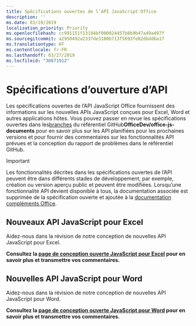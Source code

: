 ```yaml
---
title: Spécifications ouvertes de l’API JavaScript Office
description: ''
ms.date: 03/19/2019
localization_priority: Priority
ms.openlocfilehash: cc991151f13194bf000024457b8b9b47a49a497f
ms.sourcegitcommit: a2950492a2337de3180b713f5693fe82dbdd6a17
ms.translationtype: HT
ms.contentlocale: fr-FR
ms.lasthandoff: 03/27/2019
ms.locfileid: "30871912"
---
```

# <a name="api-open-specifications"></a>Spécifications d’ouverture d’API

Les spécifications ouvertes de l’API JavaScript Office fournissent des informations sur les nouvelles APIs JavaScript conçues pour Excel, Word et autres applications hôtes. Vous pouvez passer en revue les spécifications ouvertes dans les[branches](https://github.com/OfficeDev/office-js-docs/branches/all) du référentiel GitHub**OfficeDev/office-js-documents** pour en savoir plus sur les API planifiées pour les prochaines versions et pour fournir des commentaires sur les fonctionnalités API prévues et la conception du rapport de problèmes dans le référentiel GitHub.

> [!IMPORTANT]
> Les fonctionnalités décrites dans les spécifications ouvertes de l’API peuvent être dans différents stades de développement, par exemple, création ou version aperçu public et peuvent être modifiées. Lorsqu’une fonctionnalité API devient disponible à tous, la documentation associée est supprimée de la spécification ouverte et ajoutée à la [documentation compléments Office](/office/dev/add-ins/). 

## <a name="new-excel-javascript-apis"></a>Nouveaux API JavaScript pour Excel

Aidez-nous dans la révision de notre conception de nouvelles API JavaScript pour Excel. 

**Consultez la [page de conception ouverte JavaScript pour Excel](https://github.com/OfficeDev/office-js-docs/tree/ExcelJs_OpenSpec) pour en savoir plus et transmettre vos commentaires.**

## <a name="new-word-javascript-apis"></a>Nouvelles API JavaScript pour Word

Aidez-nous dans la révision de notre conception de nouvelles API JavaScript pour Word. 

**Consultez la [page de conception ouverte JavaScript pour Word](https://github.com/OfficeDev/office-js-docs/tree/WordJs_OpenSpec) pour en savoir plus et transmettre vos commentaires.**
